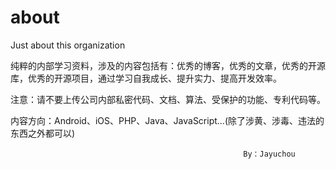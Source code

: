 # about
Just about this organization


纯粹的内部学习资料，涉及的内容包括有：优秀的博客，优秀的文章，优秀的开源库，优秀的开源项目，通过学习自我成长、提升实力、提高开发效率。

注意：请不要上传公司内部私密代码、文档、算法、受保护的功能、专利代码等。

内容方向：Android、iOS、PHP、Java、JavaScript…(除了涉黄、涉毒、违法的东西之外都可以)



                                                        By：Jayuchou


